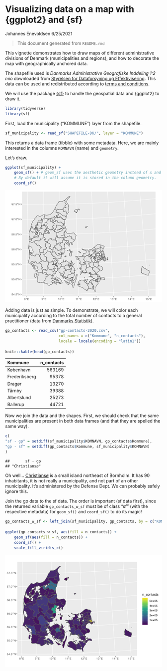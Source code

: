 Visualizing data on a map with {ggplot2} and {sf}
================
Johannes Enevoldsen
6/25/2021

> This document generated from `README.rmd`

This vignette demonstrates how to draw maps of different administrative
divisions of Denmark (municipalities and regions), and how to decorate
the map with geographically anchored data.

The shapefile used is *Danmarks Administrative Geografiske Inddeling 1:2
mio* downloaded from [Styrelsen for Dataforsyning og
Effektivisering](kortforsyningen.dk). This data can be used and
redistributed according to [terms and
conditions](https://download.kortforsyningen.dk/content/vilk%C3%A5r-og-betingelser).

We will use the package [{sf}](https://r-spatial.github.io/sf/) to
handle the geospatial data and {ggplot2} to draw it.

``` r
library(tidyverse)
library(sf)
```

First, load the municipality (“KOMMUNE”) layer from the shapefile.

``` r
sf_municipality <- read_sf("SHAPEFILE-DK/", layer = "KOMMUNE")
```

This returns a data frame (tibble) with some metadata. Here, we are
mainly interested in the columns `KOMNAVN` (name) and `geometry`.

Let’s draw.

``` r
ggplot(sf_municipality) + 
    geom_sf() + # geom_sf uses the aesthetic geometry instead of x and y. 
    # By default it will assume it is stored in the column geometry.
    coord_sf()
```

![](figs/unnamed-chunk-3-1.png)<!-- -->

Adding data is just as simple. To demonstrate, we will color each
municipality according to the total number of contacts to a general
practitioner (data from [Danmarks Statistik](dst.dk)).

``` r
gp_contacts <- read_csv("gp-contacts-2020.csv", 
                        col_names = c("Kommune", "n_contacts"),
                        locale = locale(encoding = "latin1"))

knitr::kable(head(gp_contacts))
```

| Kommune       | n\_contacts |
|:--------------|------------:|
| København     |      563169 |
| Frederiksberg |       95378 |
| Dragør        |       13270 |
| Tårnby        |       39388 |
| Albertslund   |       25273 |
| Ballerup      |       44721 |

Now we join the data and the shapes. First, we should check that the
same municipalities are present in both data frames (and that they are
spelled the same way).

``` r
c(
"sf - gp" = setdiff(sf_municipality$KOMNAVN, gp_contacts$Kommune),
"gp - sf" = setdiff(gp_contacts$Kommune, sf_municipality$KOMNAVN)
)
```

    ##       sf - gp 
    ## "Christiansø"

Oh well… [Christiansø](https://da.wikipedia.org/wiki/Christians%C3%B8)
is a small island northeast of Bornholm. It has 90 inhabitants, it is
not really a municipality, and not part of an other municipality. It’s
administered by the Defense Dept. We can probably safely ignore this.

Join the gp data to the sf data. The order is important (sf data first),
since the returned variable `gp_contacts_w_sf` must be of class “sf”
(with the respective metadata) for `geom_sf()` and `coord_sf()` to do
its magic!

``` r
gp_contacts_w_sf <- left_join(sf_municipality, gp_contacts, by = c("KOMNAVN" = "Kommune"))

ggplot(gp_contacts_w_sf, aes(fill = n_contacts)) + 
    geom_sf(aes(fill = n_contacts)) +
    coord_sf() +
    scale_fill_viridis_c()
```

![](figs/unnamed-chunk-6-1.png)<!-- -->
